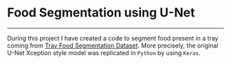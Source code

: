 # Food Segmentation using U-Net
---
During this project I have created a code to segment food present in a tray coming from [Tray Food Segmentation Dataset](https://www.kaggle.com/datasets/thezaza102/tray-food-segmentation).  More precisely, the original U-Net Xception style model was replicated in `Python` by using `Keras`.